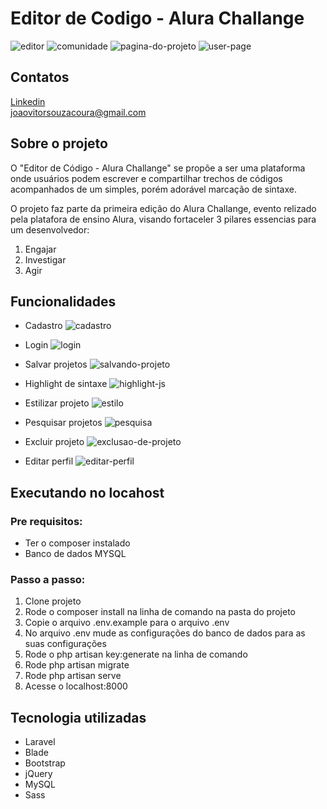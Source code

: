 # Editor de Codigo - Alura Challange



![editor](https://i.gyazo.com/00ece030b6655ce923bca591e355e8b2.png)
![comunidade](https://i.gyazo.com/dc33f4dfa2062f61551465505d20a2fa.png)
![pagina-do-projeto](https://i.gyazo.com/7234d2415ddfebbf737a7537a87bd473.png)
![user-page](https://i.gyazo.com/c8b861bec97963efbd431509bcaa5795.png)


## Contatos

<a href="https://www.linkedin.com/in/joao-v%C3%ADtor-de-souza-coura-b435381a9/">Linkedin</a>
<br>
<a href="mailto:joaovitorsouzacoura@gmail.com">joaovitorsouzacoura@gmail.com</a>

## Sobre o projeto

O "Editor de Código - Alura Challange" se propõe a ser uma plataforma onde usuários podem escrever e compartilhar trechos de códigos acompanhados de um simples, porém adorável marcação de sintaxe.

O projeto faz parte da primeira edição do Alura Challange, evento relizado pela platafora de ensino Alura, visando fortaceler 3 pilares essencias para um desenvolvedor:

1. Engajar
2. Investigar
3. Agir

  
## Funcionalidades

- Cadastro
![cadastro](https://i.gyazo.com/521b8ec2747acd076f54eb43bfd7153a.gif)

- Login
![login](https://i.gyazo.com/36716176e739b7c11257d73565bd775d.gif)

- Salvar projetos
![salvando-projeto](https://i.gyazo.com/7c93c4bfa3b9cf24a14feca41ba7e7b4.gif)

- Highlight de sintaxe
![highlight-js](https://i.gyazo.com/06c0d64de3c6c2e3c3ef85a55988da12.gif)

- Estilizar projeto
![estilo](https://i.gyazo.com/a2914f5ce45d0a35cd7d6c441da9c20b.gif)

- Pesquisar projetos
![pesquisa](https://i.gyazo.com/a7fec16b54ed8f8e609894c6bc40ac91.gif)

- Excluir projeto
![exclusao-de-projeto](https://i.gyazo.com/b62570f7e418bc25cd55fb865127602c.gif)

- Editar perfil
![editar-perfil](https://i.gyazo.com/56d4090da48685445ab52a2c6d523f4b.gif)

## Executando no locahost

### Pre requisitos:

- Ter o composer instalado
- Banco de dados MYSQL

### Passo a passo:

1. Clone projeto
2. Rode o composer install na linha de comando na pasta do projeto
3. Copie o arquivo .env.example para o arquivo .env
4. No arquivo .env mude as configurações do banco de dados para as suas configurações
5. Rode o php artisan key:generate na linha de comando
6. Rode php artisan migrate
7. Rode php artisan serve
8. Acesse o localhost:8000

## Tecnologia utilizadas

- Laravel
- Blade
- Bootstrap
- jQuery
- MySQL
- Sass



